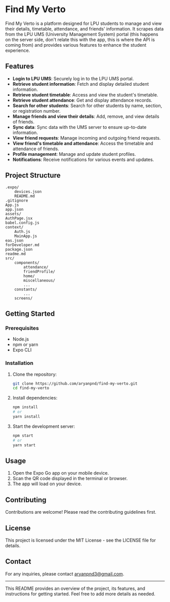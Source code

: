# Find My Verto

Find My Verto is a platform designed for LPU students to manage and view their details, timetable, attendance, and friends' information. It scrapes data from the LPU UMS (University Management System) portal (this happens on the server side, don't relate this with the app, this is where the API is coming from) and provides various features to enhance the student experience.

## Features

- **Login to LPU UMS**: Securely log in to the LPU UMS portal.
- **Retrieve student information**: Fetch and display detailed student information.
- **Retrieve student timetable**: Access and view the student's timetable.
- **Retrieve student attendance**: Get and display attendance records.
- **Search for other students**: Search for other students by name, section, or registration number.
- **Manage friends and view their details**: Add, remove, and view details of friends.
- **Sync data**: Sync data with the UMS server to ensure up-to-date information.
- **View friend requests**: Manage incoming and outgoing friend requests.
- **View friend's timetable and attendance**: Access the timetable and attendance of friends.
- **Profile management**: Manage and update student profiles.
- **Notifications**: Receive notifications for various events and updates.

## Project Structure

```
.expo/
	devices.json
	README.md
.gitignore
App.js
app.json
assets/
AuthPage.jsx
babel.config.js
context/
	Auth.js
	MainApp.js
eas.json
forDeveloper.md
package.json
readme.md
src/
	components/
		attendance/
		friendProfile/
		home/
		miscellaneous/
		...
	constants/
		...
	screens/
```

## Getting Started

### Prerequisites

- Node.js
- npm or yarn
- Expo CLI

### Installation

1. Clone the repository:
    ```sh
    git clone https://github.com/aryanpnd/find-my-verto.git
    cd find-my-verto
    ```

2. Install dependencies:
    ```sh
    npm install
    # or
    yarn install
    ```

3. Start the development server:
    ```sh
    npm start
    # or
    yarn start
    ```

## Usage

1. Open the Expo Go app on your mobile device.
2. Scan the QR code displayed in the terminal or browser.
3. The app will load on your device.

## Contributing

Contributions are welcome! Please read the contributing guidelines first.

## License

This project is licensed under the MIT License - see the LICENSE file for details.

## Contact

For any inquiries, please contact [aryanpnd3@gmail.com](aryanpnd3@gmail.com).

---

This README provides an overview of the project, its features, and instructions for getting started. Feel free to add more details as needed.